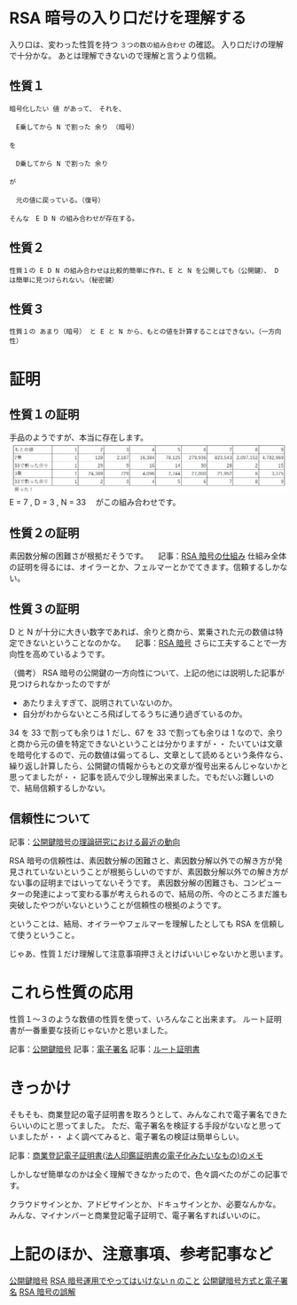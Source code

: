 # RSA 暗号の入り口だけを理解する

入り口は、変わった性質を持つ `３つの数の組み合わせ` の確認。
入り口だけの理解で十分かな。
あとは理解できないので理解と言うより信頼。

## 性質１

```
暗号化したい 値 があって、　それを、

　E乗してから N で割った 余り （暗号）

を

　D乗してから N で割った 余り

が

　元の値に戻っている。（復号）

そんな　E D N の組み合わせが存在する。
```

## 性質２

```
性質１の E D N の組み合わせは比較的簡単に作れ、E と N を公開しても（公開鍵）、 D は簡単に見つけられない。（秘密鍵）
```

## 性質３

```
性質１の あまり（暗号） と E と N から、もとの値を計算することはできない。（一方向性）
```

# 証明

## 性質１の証明

手品のようですが、本当に存在します。
![](22/02/rsa-01.png)
E = 7 , D = 3 , N = 33 　がこの組み合わせです。

## 性質２の証明

素因数分解の困難さが根拠だそうです。
　記事：[RSA 暗号の仕組み](https://qiita.com/YutaKase6/items/cd9e26d723809dc85928)
仕組み全体の証明を得るには、オイラーとか、フェルマーとかでてきます。信頼するしかない。

## 性質３の証明

D と N が十分に大きい数字であれば、余りと商から、累乗された元の数値は特定できないということなのかな。
　記事：[RSA 暗号](https://sehermitage.web.fc2.com/cmath/rsa.html)
さらに工夫することで一方向性を高めているようです。

（備考）
RSA 暗号の公開鍵の一方向性について、上記の他には説明した記事が見つけられなかったのですが

- あたりまえすぎて、説明されていないのか。
- 自分がわからないところ飛ばしてるうちに通り過ぎているのか。

34 を 33 で割っても余りは 1 だし、67 を 33 で割っても余りは 1 なので、余りと商から元の値を特定できないということは分かりますが・・
たいていは文章を暗号化するので、元の数値は偏ってるし、文章として読めるという条件なら、繰り返し計算したら、公開鍵の情報からもとの文章が復号出来るんじゃないかと思ってましたが・・
記事を読んで少し理解出来ました。でもだいぶ難しいので、結局信頼するしかない。

## 信頼性について

記事：[公開鍵暗号の理論研究における最近の動向](https://www.imes.boj.or.jp/research/papers/japanese/kk18-2-6.pdf)

RSA 暗号の信頼性は、素因数分解の困難さと、素因数分解以外での解き方が発見されていないということが根拠らしいのですが、素因数分解以外での解き方がない事の証明まではいってないそうです。
素因数分解の困難さも、コンピューターの発達によって変わる事が考えられるので、結局の所、今のところまだ誰も突破したやつがいないということが信頼性の根拠のようです。

ということは、結局、オイラーやフェルマーを理解したとしても RSA を信頼して使うということ。

じゃあ、性質１だけ理解して注意事項押さえとけばいいじゃないかと思います。

# これら性質の応用

性質１～３のような数値の性質を使って、いろんなこと出来ます。
ルート証明書が一番重要な技術じゃないかと思いました。

記事：[公開鍵暗号](https://jprs.jp/glossary/index.php?ID=0226)
記事：[電子署名](https://esac.jipdec.or.jp/why-e-signature/PKI-crypto-mechanism.html#:~:text=%E5%85%AC%E9%96%8B%E9%8D%B5%E7%94%A8%E3%81%84%E3%81%A6%E7%BD%B2%E5%90%8D,%E3%81%A8%E5%91%BC%E3%81%B6%E3%81%93%E3%81%A8%E3%81%8C%E3%81%82%E3%82%8A%E3%81%BE%E3%81%99%E3%80%82)
記事：[ルート証明書](https://qiita.com/TakahikoKawasaki/items/4c35ac38c52978805c69)

# きっかけ

そもそも、商業登記の電子証明書を取ろうとして、みんなこれで電子署名できたらいいのにと思ってました。
ただ、電子署名を検証する手段がないなと思っていましたが・・
よく調べてみると、電子署名の検証は簡単らしい。

記事：[商業登記電子証明書(法人印鑑証明書の電子化みたいなもの)のメモ](https://qiita.com/syoyo/items/831ffa7950c814602ada)

しかしなぜ簡単なのかは全く理解できなかったので、色々調べたのがこの記事です。

クラウドサインとか、アドビサインとか、ドキュサインとか、必要なんかな。
みんな、マイナンバーと商業登記電子証明で、電子署名すればいいのに。

# 上記のほか、注意事項、参考記事など

[公開鍵暗号](https://www.ieice-hbkb.org/files/01/01gun_03hen_05.pdf)
[RSA 暗号運用でやってはいけない n のこと](https://www.slideshare.net/sonickun/rsa-n-ssmjp)
[公開鍵暗号方式と電子署名](https://medium.com/blockchain-engineer-blog/%E7%A7%81%E3%81%AF%E5%85%AC%E9%96%8B%E9%8D%B5%E6%9A%97%E5%8F%B7%E6%96%B9%E5%BC%8F%E3%81%A8%E9%9B%BB%E5%AD%90%E7%BD%B2%E5%90%8D%E3%82%92%E7%90%86%E8%A7%A3%E3%81%A7%E3%81%8D%E3%81%A6%E3%81%84%E3%81%AA%E3%81%8B%E3%81%A3%E3%81%9F%E3%82%88%E3%81%86%E3%81%A7%E3%81%99-af0894c3df0b)
[RSA 暗号の誤解](https://qiita.com/angel_p_57/items/d7ffb9ec13b4dde3357d)
